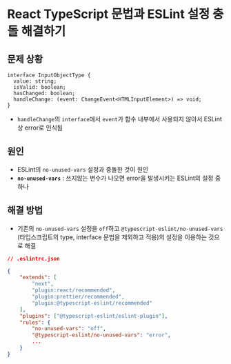 # React TypeScript 문법과 ESLint 설정 충돌 해결하기

## 문제 상황

```tsx
interface InputObjectType {
  value: string;
  isValid: boolean;
  hasChanged: boolean;
  handleChange: (event: ChangeEvent<HTMLInputElement>) => void;
}
```

- `handleChange`의 `interface`에서 `event`가 함수 내부에서 사용되지 않아서 ESLint상 error로 인식됨

## 원인

- ESLint의 `no-unused-vars` 설정과 중돌한 것이 원인
- **`no-unused-vars`** : 쓰지않는 변수가 나오면 error을 발생시키는 ESLint의 설정 중 하나

## 해결 방법

- 기존의 `no-unused-vars` 설정을 `off`하고 `@typescript-eslint/no-unused-vars` (타입스크립트의 type, interface 문법을 제외하고 적용)의 설정을 이용하는 것으로 해결

```json
// .eslintrc.json

{
    "extends": [
        "next",
        "plugin:react/recommended",
        "plugin:prettier/recommended",
        "plugin:@typescript-eslint/recommended"
    ],
    "plugins": ["@typescript-eslint/eslint-plugin"],
    "rules": {
        "no-unused-vars": "off",
        "@typescript-eslint/no-unused-vars": "error",
        ...
    }
}
```
